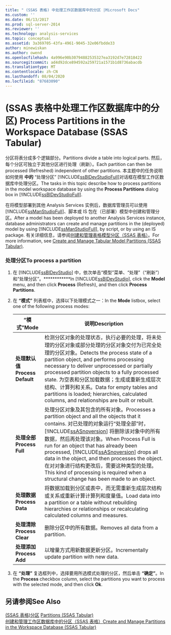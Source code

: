 ```yaml
---
title: " (SSAS 表格) 中处理工作区数据库中的分区 |Microsoft Docs"
ms.custom: ''
ms.date: 06/13/2017
ms.prod: sql-server-2014
ms.reviewer: ''
ms.technology: analysis-services
ms.topic: conceptual
ms.assetid: 3a369705-43fa-4961-9045-32e06fbdde33
author: minewiskan
ms.author: owend
ms.openlocfilehash: 4a996e90b30794882535327ea3192d7e72818422
ms.sourcegitcommit: ad4d92dce894592a259721a1571b1d8736abacdb
ms.translationtype: MT
ms.contentlocale: zh-CN
ms.lasthandoff: 08/04/2020
ms.locfileid: "87683090"
---
```

# <a name="process-partitions-in-the-workspace-database-ssas-tabular"></a><span data-ttu-id="96598-102"> (SSAS 表格中处理工作区数据库中的分区) </span><span class="sxs-lookup"><span data-stu-id="96598-102">Process Partitions in the Workspace Database (SSAS Tabular)</span></span>
  <span data-ttu-id="96598-103">分区将表分成多个逻辑部分。</span><span class="sxs-lookup"><span data-stu-id="96598-103">Partitions divide a table into logical parts.</span></span> <span data-ttu-id="96598-104">然后，每个分区可独立于其他分区进行处理（刷新）。</span><span class="sxs-lookup"><span data-stu-id="96598-104">Each partition can then be processed (Refreshed) independent of other partitions.</span></span> <span data-ttu-id="96598-105">本主题中的任务说明如何使用 **中的** “处理分区” [!INCLUDE[ssBIDevStudioFull](../../includes/ssbidevstudiofull-md.md)]对话框在模型工作区数据库中处理分区。</span><span class="sxs-lookup"><span data-stu-id="96598-105">The tasks in this topic describe how to process partitions in the model workspace database by using the **Process Partitions** dialog box in [!INCLUDE[ssBIDevStudioFull](../../includes/ssbidevstudiofull-md.md)].</span></span>  
  
 <span data-ttu-id="96598-106">在将模型部署到其他 Analysis Services 实例后，数据库管理员可以使用 [!INCLUDE[ssManStudioFull](../../includes/ssmanstudiofull-md.md)]、脚本或 IS 包在（已部署）模型中创建和管理分区。</span><span class="sxs-lookup"><span data-stu-id="96598-106">After a model has been deployed to another Analysis Services instance, database administrators can create and manage partitions in the (deployed) model by using [!INCLUDE[ssManStudioFull](../../includes/ssmanstudiofull-md.md)], by script, or by using an IS package.</span></span> <span data-ttu-id="96598-107">有关详细信息，请参阅[创建和管理表格模型分区（SSAS 表格）](partitions-ssas-tabular.md)。</span><span class="sxs-lookup"><span data-stu-id="96598-107">For more information, see [Create and Manage Tabular Model Partitions &#40;SSAS Tabular&#41;](partitions-ssas-tabular.md).</span></span>  
  
###  <a name="to-process-a-partition"></a><a name="bkmk_create_new"></a> <span data-ttu-id="96598-108">处理分区</span><span class="sxs-lookup"><span data-stu-id="96598-108">To process a partition</span></span>  
  
1.  <span data-ttu-id="96598-109">在 [!INCLUDE[ssBIDevStudio](../../includes/ssbidevstudio-md.md)] 中，依次单击“模型”菜单、“处理”（“刷新”）和“处理分区”。\*\*\*\*\*\*\*\*\*\*\*\*</span><span class="sxs-lookup"><span data-stu-id="96598-109">In [!INCLUDE[ssBIDevStudio](../../includes/ssbidevstudio-md.md)], click the **Model** menu, and then click **Process** (Refresh), and then click **Process Partitions**.</span></span>  
  
2.  <span data-ttu-id="96598-110">在 **“模式”** 列表框中，选择以下处理模式之一：</span><span class="sxs-lookup"><span data-stu-id="96598-110">In the **Mode** listbox, select one of the following process modes:</span></span>  
  
    |<span data-ttu-id="96598-111">“模式”</span><span class="sxs-lookup"><span data-stu-id="96598-111">Mode</span></span>|<span data-ttu-id="96598-112">说明</span><span class="sxs-lookup"><span data-stu-id="96598-112">Description</span></span>|  
    |----------|-----------------|  
    |<span data-ttu-id="96598-113">**处理默认值**</span><span class="sxs-lookup"><span data-stu-id="96598-113">**Process Default**</span></span>|<span data-ttu-id="96598-114">检测分区对象的处理状态，执行必要的处理，将未处理的分区对象或部分处理的分区对象交付为已完全处理的分区对象。</span><span class="sxs-lookup"><span data-stu-id="96598-114">Detects the process state of a partition object, and performs processing necessary to deliver unprocessed or partially processed partition objects to a fully processed state.</span></span> <span data-ttu-id="96598-115">为空表和分区加载数据；生成或重新生成层次结构、计算列和关系。</span><span class="sxs-lookup"><span data-stu-id="96598-115">Data for empty tables and partitions is loaded; hierarchies, calculated columns, and relationships are built or rebuilt.</span></span>|  
    |<span data-ttu-id="96598-116">**处理全部**</span><span class="sxs-lookup"><span data-stu-id="96598-116">**Process Full**</span></span>|<span data-ttu-id="96598-117">处理分区对象及其包含的所有对象。</span><span class="sxs-lookup"><span data-stu-id="96598-117">Processes a partition object and all the objects that it contains.</span></span> <span data-ttu-id="96598-118">对已处理的对象运行“处理全部”时， [!INCLUDE[ssASnoversion](../../includes/ssasnoversion-md.md)] 将删除该对象中的所有数据，然后再处理该对象。</span><span class="sxs-lookup"><span data-stu-id="96598-118">When Process Full is run for an object that has already been processed, [!INCLUDE[ssASnoversion](../../includes/ssasnoversion-md.md)] drops all data in the object, and then processes the object.</span></span> <span data-ttu-id="96598-119">在对对象进行结构更改后，需要这种类型的处理。</span><span class="sxs-lookup"><span data-stu-id="96598-119">This kind of processing is required when a structural change has been made to an object.</span></span>|  
    |<span data-ttu-id="96598-120">**处理数据**</span><span class="sxs-lookup"><span data-stu-id="96598-120">**Process Data**</span></span>|<span data-ttu-id="96598-121">将数据加载到分区或表中，而无需重新生成层次结构或关系或重新计算计算列和度量值。</span><span class="sxs-lookup"><span data-stu-id="96598-121">Load data into a partition or a table without rebuilding hierarchies or relationships or recalculating calculated columns and measures.</span></span>|  
    |<span data-ttu-id="96598-122">**处理清除**</span><span class="sxs-lookup"><span data-stu-id="96598-122">**Process Clear**</span></span>|<span data-ttu-id="96598-123">删除分区中的所有数据。</span><span class="sxs-lookup"><span data-stu-id="96598-123">Removes all data from a partition.</span></span>|  
    |<span data-ttu-id="96598-124">**处理添加**</span><span class="sxs-lookup"><span data-stu-id="96598-124">**Process Add**</span></span>|<span data-ttu-id="96598-125">以增量方式用新数据更新分区。</span><span class="sxs-lookup"><span data-stu-id="96598-125">Incrementally update partition with new data.</span></span>|  
  
3.  <span data-ttu-id="96598-126">在 **“处理”** 复选框列中，选择要用所选模式处理的分区，然后单击 **“确定”**。</span><span class="sxs-lookup"><span data-stu-id="96598-126">In the **Process** checkbox column, select the partitions you want to process with the selected mode, and then click **Ok**.</span></span>  
  
## <a name="see-also"></a><span data-ttu-id="96598-127">另请参阅</span><span class="sxs-lookup"><span data-stu-id="96598-127">See Also</span></span>  
 <span data-ttu-id="96598-128">[&#40;SSAS 表格&#41;分区](partitions-ssas-tabular.md) </span><span class="sxs-lookup"><span data-stu-id="96598-128">[Partitions &#40;SSAS Tabular&#41;](partitions-ssas-tabular.md) </span></span>  
 [<span data-ttu-id="96598-129">创建和管理工作区数据库中的分区（SSAS 表格）</span><span class="sxs-lookup"><span data-stu-id="96598-129">Create and Manage Partitions in the Workspace Database &#40;SSAS Tabular&#41;</span></span>](workspace-database-ssas-tabular.md)  
  
  
